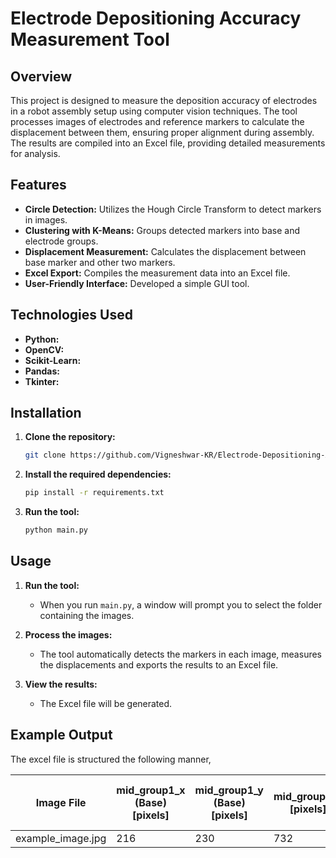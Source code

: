 # Electrode Depositioning Accuracy Measurement Tool

## Overview

This project is designed to measure the deposition accuracy of electrodes in a robot assembly setup using computer vision techniques. The tool processes images of electrodes and reference markers to calculate the displacement between them, ensuring proper alignment during assembly. The results are compiled into an Excel file, providing detailed measurements for analysis.

## Features

- **Circle Detection:** Utilizes the Hough Circle Transform to detect markers in images.
- **Clustering with K-Means:** Groups detected markers into base and electrode groups.
- **Displacement Measurement:** Calculates the displacement between base marker and other two markers.
- **Excel Export:** Compiles the measurement data into an Excel file.
- **User-Friendly Interface:** Developed a simple GUI tool.

## Technologies Used

- **Python:** 
- **OpenCV:** 
- **Scikit-Learn:** 
- **Pandas:** 
- **Tkinter:** 

## Installation

1. **Clone the repository:**
    ```bash
    git clone https://github.com/Vigneshwar-KR/Electrode-Depositioning-Accuracy-Measurement-Tool.git
    ```

2. **Install the required dependencies:**

    ```bash
    pip install -r requirements.txt
    ```

3. **Run the tool:**

    ```bash
    python main.py
    ```

## Usage

1. **Run the tool:**
   - When you run `main.py`, a window will prompt you to select the folder containing the images.
   
2. **Process the images:**
   - The tool automatically detects the markers in each image, measures the displacements and exports the results to an Excel file.

3. **View the results:**
   - The Excel file will be generated. 

## Example Output

The excel file is structured the following manner,


| Image File        | mid_group1_x (Base) [pixels] | mid_group1_y (Base) [pixels] | mid_group2_x [pixels] | mid_group2_y [pixels] | mid_group3_x [pixels] | mid_group3_y [pixels] | Distance Group 1-2 [pixels] | Distance Group 1-3 [pixels] | Distance Group 1-2 [mm] | Distance Group 1-3 [mm] |
|-------------------|------------------------------|------------------------------|-----------------------|-----------------------|-----------------------|-----------------------|-----------------------------|-----------------------------|--------------------------|--------------------------|
| example_image.jpg | 216                          | 230                          | 732                   | 146                   | 789                   | 600                   | 522.7                       | 682.07                      | 38.06                    | 49.66                    |
